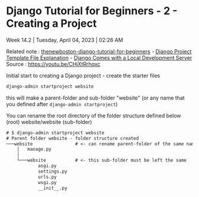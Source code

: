 # Django Tutorial for Beginners - 2 - Creating a Project

Week 14.2 | Tuesday, April 04, 2023 | 02:26 AM

Related note : [thenewboston-django-tutorial-for-beginners](thenewboston-django-tutorial-for-beginners.md) - [Django Project Template File Explanation](Django%20Project%20Template%20File%20Explanation.md) - [Django Comes with a Local Development Server](Django%20Comes%20with%20a%20Local%20Development%20Server.md)
Source : https://youtu.be/CHjXtRrhqxc

Initial start to creating a Django project - create the starter files

```txt
django-admin startproject website
```

this will make a parent-folder and sub-folder "website" (or any name that you defined after `django-admin startproject`)

You can rename the root directory of the folder structure defined below
(root) website/website (sub-folder)

```txt
# $ django-admin startproject website
# Parent folder website - folder structure created
───website                # <- can rename parent-folder of the same name
    │   manage.py
    │
    └───website           # <- this sub-folder must be left the same
            asgi.py
            settings.py
            urls.py
            wsgi.py
            __init__.py
```
